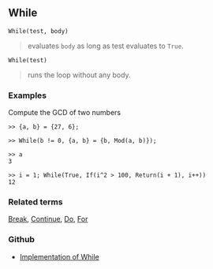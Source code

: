 ## While

```
While(test, body)
```

> evaluates `body` as long as test evaluates to `True`.
 
```
While(test)
```

> runs the loop without any body.

### Examples

Compute the GCD of two numbers

```
>> {a, b} = {27, 6};

>> While(b != 0, {a, b} = {b, Mod(a, b)});

>> a
3
 
>> i = 1; While(True, If(i^2 > 100, Return(i + 1), i++))
12
```

### Related terms 
[Break](Break.md), [Continue](Continue.md), [Do](Do.md), [For](For.md) 

### Github

* [Implementation of While](https://github.com/axkr/symja_android_library/blob/master/symja_android_library/matheclipse-core/src/main/java/org/matheclipse/core/builtin/Programming.java#L3273) 
